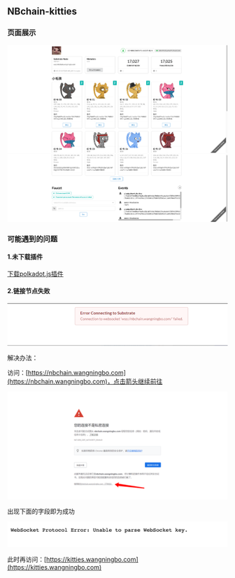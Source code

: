 ## NBchain-kitties

### 页面展示

![](./images/img_3.png)
![](./images/img_4.png)


### 可能遇到的问题

#### 1.未下载插件

[下载polkadot.js插件](https://chrome.google.com/webstore/detail/polkadot%7Bjs%7D-extension/mopnmbcafieddcagagdcbnhejhlodfdd)

#### 2.链接节点失败

![](./images/img_1.png)

解决办法：

访问：[https://nbchain.wangningbo.com](https://nbchain.wangningbo.com)，点击箭头继续前往

![](./images/img_5.png)

出现下面的字段即为成功

![](./images/img_2.png)

此时再访问：[https://kitties.wangningbo.com](https://kitties.wangningbo.com)